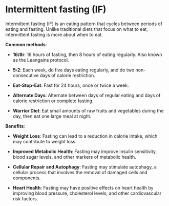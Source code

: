 [//]: # (source: ?)
[//]: # (abbr: IF)
[//]: # (tags: diets)

# Intermittent fasting (IF)

Intermittent fasting (IF) is an eating pattern that cycles between periods of eating and fasting. Unlike traditional diets that focus on what to eat, intermittent fasting is more about when to eat.

**Common methods**:

* **16/8r**: 16 hours of fasting, then 8 hours of eating regularly. Also known as the Leangains protocol.

* **5:2**: Each week, do five days eating regularly, and do two non-consecutive days of calorie restriction.

* **Eat-Stop-Eat**: Fast for 24 hours, once or twice a week.

* **Alternate Days**: Alternate between days of regular eating and days of calorie restriction or complete fasting.

* **Warrior Diet**: Eat small amounts of raw fruits and vegetables during the day, then eat one large meal at night.

**Benefits**:

* **Weight Loss**: Fasting can lead to a reduction in calorie intake, which may contribute to weight loss.

* **Improved Metabolic Health**: Fasting may improve insulin sensitivity, blood sugar levels, and other markers of metabolic health.

* **Cellular Repair and Autophagy**: Fasting may stimulate autophagy, a cellular process that involves the removal of damaged cells and components.

* **Heart Health**: Fasting may have positive effects on heart health by improving blood pressure, cholesterol levels, and other cardiovascular risk factors.
